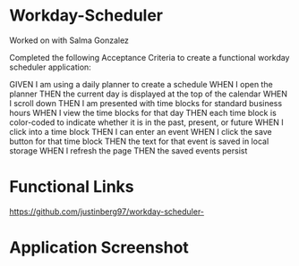 # Workday-Scheduler

Worked on with Salma Gonzalez 

Completed the following Acceptance Criteria to create a functional workday scheduler application: 

GIVEN I am using a daily planner to create a schedule
WHEN I open the planner
THEN the current day is displayed at the top of the calendar
WHEN I scroll down
THEN I am presented with time blocks for standard business hours
WHEN I view the time blocks for that day
THEN each time block is color-coded to indicate whether it is in the past, present, or future
WHEN I click into a time block
THEN I can enter an event
WHEN I click the save button for that time block
THEN the text for that event is saved in local storage
WHEN I refresh the page
THEN the saved events persist

# Functional Links 
https://github.com/justinberg97/workday-scheduler-

# Application Screenshot 


